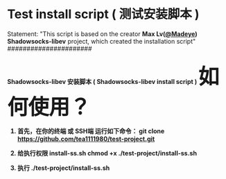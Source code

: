 # Test install script  ( 测试安装脚本 )
Statement: "This script is based on the creator
<b>Max Lv(<a href='https://github.com/Madeye'>@Madeye</a>) Shadowsocks-libev</b> project, which created the installation script"
<i>######################</i><br></br>
<b>Shadowsocks-libev 安装脚本 ( Shadowsocks-libev install script )
<b><font size=14px>如何使用？</font></b>

1. 首先，在你的终端 或 SSH端 运行如下命令：
git clone https://github.com/tea1111980/test-project.git

2. 给执行权限 install-ss.sh
chmod +x ./test-project/install-ss.sh

3. 执行
./test-project/install-ss.sh

